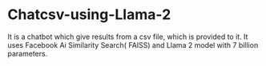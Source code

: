 # Chatcsv-using-Llama-2
It is a chatbot which give results from a csv file, which is provided to it. It uses Facebook Ai Similarity Search( FAISS) and Llama 2 model with 7 billion parameters.
